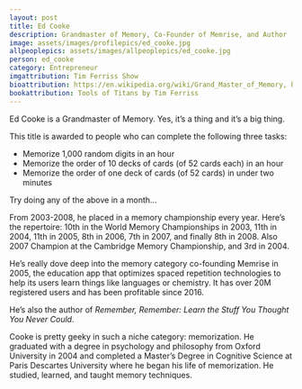 ```yaml
---
layout: post
title: Ed Cooke
description: Grandmaster of Memory, Co-Founder of Memrise, and Author
image: assets/images/profilepics/ed_cooke.jpg
allpeoplepics: assets/images/allpeoplepics/ed_cooke.jpg
person: ed_cooke
category: Entrepreneur
imgattribution: Tim Ferriss Show
bioattribution: https://en.wikipedia.org/wiki/Grand_Master_of_Memory, http://www.bbc.com/future/story/20140307-how-to-learn-like-a-memory-champ 
bookattribution: Tools of Titans by Tim Ferriss
---
```


Ed Cooke is a Grandmaster of Memory. Yes, it’s a thing and it’s a big thing. 

This title is awarded to people who can complete the following three tasks: 

* Memorize 1,000 random digits in an hour
* Memorize the order of 10 decks of cards (of 52 cards each) in an hour
* Memorize the order of one deck of cards (of 52 cards) in under two minutes

Try doing any of the above in a month…

From 2003-2008, he placed in a memory championship every year. Here’s the repertoire: 10th in the World Memory Championships in 2003, 11th in 2004, 11th in 2005, 8th in 2006, 7th in 2007, and finally 8th in 2008. Also 2007 Champion at the Cambridge Memory Championship, and 3rd in 2004. 

He’s really dove deep into the memory category co-founding Memrise in 2005, the education app that optimizes spaced repetition technologies to help its users learn things like languages or chemistry. It has over 20M registered users and has been profitable since 2016. 

He’s also the author of <i>Remember, Remember: Learn the Stuff You Thought You Never Could</i>. 

Cooke is pretty geeky in such a niche category: memorization. He graduated with a degree in psychology and philosophy from Oxford University in 2004 and completed a Master’s Degree in Cognitive Science at Paris Descartes University where he began his life of memorization. He studied, learned, and taught memory techniques. 










